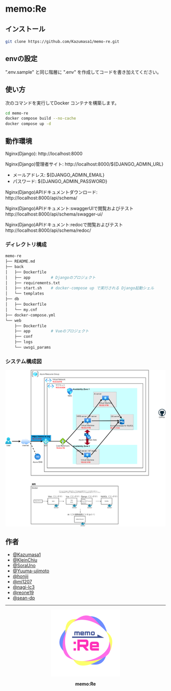# memo:Re

## インストール

```sh
git clone https://github.com/Kazumasa1/memo-re.git
```

## envの設定
”.env.sample" と同じ階層に ".env" を作成してコードを書き加えてください。

## 使い方

次のコマンドを実行してDocker コンテナを構築します。

```bash
cd memo-re
docker compose build --no-cache
docker compose up -d
```

## 動作環境

Nginx(Django): http://localhost:8000

Nginx(Django)管理者サイト: http://localhost:8000/${DJANGO_ADMIN_URL}
 - メールアドレス: ${DJANGO_ADMIN_EMAIL}
 - パスワード: ${DJANGO_ADMIN_PASSWORD}

Nginx(Django)APIドキュメントダウンロード: http://localhost:8000/api/schema/

Nginx(Django)APIドキュメント:swaggerUIで閲覧およびテスト http://localhost:8000/api/schema/swagger-ui/

Nginx(Django)APIドキュメント:redocで閲覧およびテスト http://localhost:8000/api/schema/redoc/

### ディレクトリ構成

```sh
memo-re
├── README.md
├── back
│   ├── Dockerfile
│   ├── app			# Djangoのプロジェクト
│   ├── requirements.txt
│   ├── start.sh	# docker-compose up で実行される Django起動シェル
│   └── templates
├── db
│   ├── Dockerfile
│   └── my.cnf
├── docker-compose.yml
└── web
    ├── Dockerfile
    ├── app			# Vueのプロジェクト
    ├── conf
    ├── logs
    └── uwsgi_params
```

### システム構成図

<img src="./docs/system.png" alt="memo:Re logo" width="550">

## 作者

- [@Kazumasa1](https://github.com/Kazumasa1)
- [@KleinChiu](https://github.com/KleinChiu)
- [@SoraUno](https://github.com/SoraUno)
- [@Yuuma-ujimoto](https://github.com/Yuuma-ujimoto)
- [@honjii](https://github.com/honjii)
- [@mi1207](https://github.com/mi1207)
- [@nagi-lc3](https://github.com/nagi-lc3)
- [@reone19](https://github.com/reone19)
- [@sean-dp](https://github.com/sean-dp)

---

<div align="center">
    <img src="./docs/logo.svg" alt="memo:Re logo" height="210" style="display: block">
    <p style="font-weight: bold">memo:Re</p>
</div>
